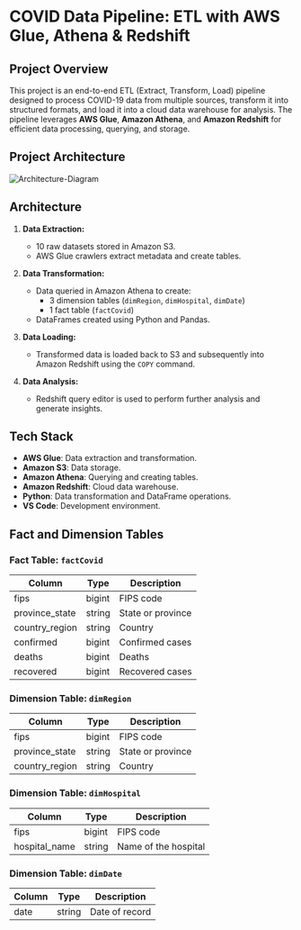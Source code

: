 # COVID Data Pipeline: ETL with AWS Glue, Athena & Redshift

## Project Overview
This project is an end-to-end ETL (Extract, Transform, Load) pipeline designed to process COVID-19 data from multiple sources, transform it into structured formats, and load it into a cloud data warehouse for analysis. The pipeline leverages **AWS Glue**, **Amazon Athena**, and **Amazon Redshift** for efficient data processing, querying, and storage.

## Project Architecture
![Architecture-Diagram](https://github.com/user-attachments/assets/0412926d-5c73-4bce-ab82-0034dcc4fa3b)

## Architecture
1. **Data Extraction:**  
   - 10 raw datasets stored in Amazon S3.
   - AWS Glue crawlers extract metadata and create tables.

2. **Data Transformation:**  
   - Data queried in Amazon Athena to create:
     - 3 dimension tables (`dimRegion`, `dimHospital`, `dimDate`)
     - 1 fact table (`factCovid`)
   - DataFrames created using Python and Pandas.

3. **Data Loading:**  
   - Transformed data is loaded back to S3 and subsequently into Amazon Redshift using the `COPY` command.

4. **Data Analysis:**  
   - Redshift query editor is used to perform further analysis and generate insights.

## Tech Stack
- **AWS Glue**: Data extraction and transformation.
- **Amazon S3**: Data storage.
- **Amazon Athena**: Querying and creating tables.
- **Amazon Redshift**: Cloud data warehouse.
- **Python**: Data transformation and DataFrame operations.
- **VS Code**: Development environment.

## Fact and Dimension Tables
### Fact Table: `factCovid`
| Column           | Type    | Description                     |
|------------------|---------|---------------------------------|
| fips             | bigint  | FIPS code                       |
| province_state   | string  | State or province               |
| country_region   | string  | Country                         |
| confirmed        | bigint  | Confirmed cases                 |
| deaths           | bigint  | Deaths                          |
| recovered        | bigint  | Recovered cases                 |

### Dimension Table: `dimRegion`
| Column           | Type    | Description                     |
|------------------|---------|---------------------------------|
| fips             | bigint  | FIPS code                       |
| province_state   | string  | State or province               |
| country_region   | string  | Country                         |

### Dimension Table: `dimHospital`
| Column           | Type    | Description                     |
|------------------|---------|---------------------------------|
| fips             | bigint  | FIPS code                       |
| hospital_name    | string  | Name of the hospital            |

### Dimension Table: `dimDate`
| Column           | Type    | Description                     |
|------------------|---------|---------------------------------|
| date             | string  | Date of record                  |

